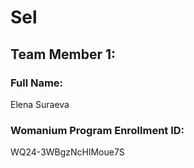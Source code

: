 # Sel

## Team Member 1:
### Full Name:
Elena Suraeva
### Womanium Program Enrollment ID:
WQ24-3WBgzNcHlMoue7S
